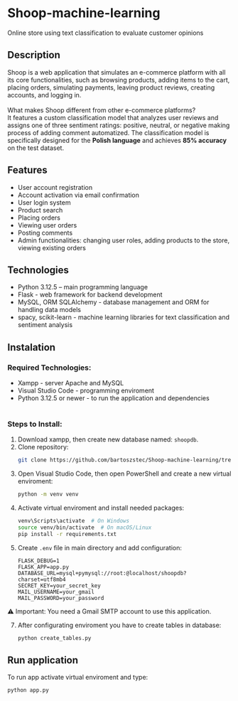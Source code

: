 # Shoop-machine-learning
Online store using text classification to evaluate customer opinions

## Description
Shoop is a web application that simulates an e-commerce platform with all its core functionalities, such as browsing products, adding items to the cart, placing orders, simulating payments, leaving product reviews, creating accounts, and logging in.<br><br>
What makes Shoop different from other e-commerce platforms?<br>It features a custom classification model that analyzes user reviews and assigns one of three sentiment ratings: positive, neutral, or negative making process of adding comment automatized. The classification model is specifically designed for the **Polish language** and achieves **85% accuracy** on the test dataset.

## Features
- User account registration
- Account activation via email confirmation
- User login system
- Product search
- Placing orders
- Viewing user orders
- Posting comments
- Admin functionalities: changing user roles, adding products to the store, viewing existing orders

## Technologies
- Python 3.12.5 – main programming language
- Flask - web framework for backend development
- MySQL, ORM SQLAlchemy - database management and ORM for handling data models
- spacy, scikit-learn - machine learning libraries for text classification and sentiment analysis

## Instalation
### Required Technologies:
- Xampp - server Apache and MySQL
- Visual Studio Code - programming enviroment
- Python 3.12.5 or newer - to run the application and dependencies
  <br><br>
### Steps to Install:
1. Download xampp, then create new database named: `shoopdb`.
2. Clone repository:
   ```bash
   git clone https://github.com/bartoszstec/Shoop-machine-learning/tree/automatic
3. Open Visual Studio Code, then open PowerShell and create a new virtual enviroment:
   ```bash
   python -m venv venv
4. Activate virtual enviroment and install needed packages:
   ```bash
   venv\Scripts\activate  # On Windows  
   source venv/bin/activate  # On macOS/Linux  
   pip install -r requirements.txt
6. Create `.env` file in main directory and add configuration:
   ```env
   FLASK_DEBUG=1
   FLASK_APP=app.py
   DATABASE_URL=mysql+pymysql://root:@localhost/shoopdb?charset=utf8mb4
   SECRET_KEY=your_secret_key
   MAIL_USERNAME=your_gmail
   MAIL_PASSWORD=your_password
⚠️ Important: You need a Gmail SMTP account to use this application.

7. After configurating enviroment you have to create tables in database:
   ```bash
   python create_tables.py
## Run application
To run app activate virtual enviroment and type:
   ```bash
   python app.py
